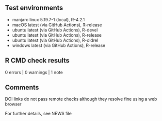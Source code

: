 ## Test environments

* manjaro linux 5.19.7-1 (local), R-4.2.1
* macOS latest (via GitHub Actions), R-release
* ubuntu latest (via GitHub Actions), R-devel
* ubuntu latest (via GitHub Actions), R-release
* ubuntu latest (via GitHub Actions), R-oldrel
* windows latest (via GitHub Actions), R-release


## R CMD check results

0 errors | 0 warnings | 1 note


## Comments

DOI links do not pass remote checks although they resolve fine using a web
browser

For further details, see NEWS file
